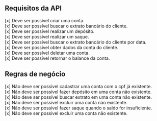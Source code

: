 ## Requisitos da API

[x] Deve ser possível criar uma conta.<br>
[x] Deve ser possível buscar o extrato bancário do cliente.<br>
[x] Deve ser possível realizar um depósito.<br>
[x] Deve ser possível realizar um saque.<br>
[x] Deve ser possível buscar o extrato bancário do cliente por data.<br>
[x] Deve ser possível obter dados da conta do cliente.<br>
[x] Deve ser possível deletar uma conta.<br>
[x] Deve ser possível retornar o balance da conta.<br>


## Regras de negócio

[x] Não deve ser possível cadastrar uma conta com o cpf já existente.<br>
[x] Não deve ser possível fazer depósito em uma conta não existente.<br>
[x] Não deve ser possível buscar extrato em uma conta não existente.<br>
[x] Não deve ser possível excluir uma conta não existente.<br>
[x] Não deve ser possivel fazer saque quando o saldo for insuficiente.<br>
[x] Não deve ser possivel excluir uma conta não existente.<br>